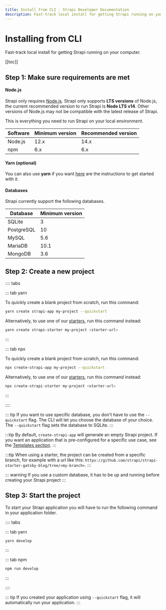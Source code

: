 ```yaml
---
title: Install from CLI - Strapi Developer Documentation
description: Fast-track local install for getting Strapi running on your computer in less than a minute.
---
```


# Installing from CLI

Fast-track local install for getting Strapi running on your computer.

[[toc]]

## Step 1: Make sure requirements are met

#### Node.js

Strapi only requires [Node.js](https://nodejs.org). Strapi only supports **LTS versions** of Node.js, the current recommended version to run Strapi is **Node LTS v14**. Other versions of Node.js may not be compatible with the latest release of Strapi.

This is everything you need to run Strapi on your local environment.

| Software | Minimum version | Recommended version |
| -------- | --------------- | ------------------- |
| Node.js  | 12.x            | 14.x                |
| npm      | 6.x             | 6.x                 |

#### Yarn (optional)

You can also use **yarn** if you want [here](https://yarnpkg.com/en/docs/getting-started) are the instructions to get started with it.

#### Databases

Strapi currently support the following databases.

| Database   | Minimum version |
| ---------- | --------------- |
| SQLite     | 3               |
| PostgreSQL | 10              |
| MySQL      | 5.6             |
| MariaDB    | 10.1            |
| MongoDB    | 3.6             |

## Step 2: Create a new project

:::: tabs

::: tab yarn

To quickly create a blank project from scratch, run this command:

```bash
yarn create strapi-app my-project --quickstart
```

Alternatively, to use one of our [starters](https://strapi.io/starters), run this command instead:

```bash
yarn create strapi-starter my-project <starter-url>
```

:::

::: tab npx

To quickly create a blank project from scratch, run this command:

```bash
npx create-strapi-app my-project --quickstart
```

Alternatively, to use one of our [starters](https://strapi.io/starters), run this command instead:

```bash
npx create-strapi-starter my-project <starter-url>
```

:::

::::

::: tip
If you want to use specific database, you don't have to use the `--quickstart` flag. The CLI will let you choose the database of your choice. The `--quickstart` flag sets the database to SQLite.
:::

:::tip
By default, `create-strapi-app` will generate an empty Strapi project. If you want an application that is pre-configured for a specific use case, see the [Templates section](/developer-docs/latest/setup-deployment-guides/installation/templates.md).
:::

:::tip
When using a starter, the project can be created from a specific branch, for example with a url like this: `https://github.com/strapi/strapi-starter-gatsby-blog/tree/<my-branch>`.
:::

::: warning
If you use a custom database, it has to be up and running before creating your Strapi project
:::

## Step 3: Start the project

To start your Strapi application you will have to run the following command in your application folder.

:::: tabs

::: tab yarn

```bash
yarn develop
```

:::

::: tab npm

```bash
npm run develop
```

:::

::::

::: tip
If you created your application using `--quickstart` flag, it will automatically run your application.
:::
